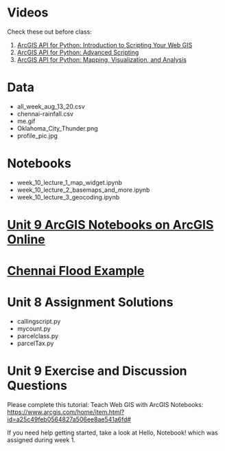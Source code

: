 # Videos
Check these out before class:
1. [ArcGIS API for Python: Introduction to Scripting Your Web GIS](https://www.youtube.com/watch?v=RRXKbT7fyaI)
2. [ArcGIS API for Python: Advanced Scripting](https://www.youtube.com/watch?v=6hx0EpIKIj8)
3. [ArcGIS API for Python: Mapping, Visualization, and Analysis](https://www.youtube.com/watch?v=mKjyeesUr80)

# Data
- all_week_aug_13_20.csv 
- chennai-rainfall.csv 
- me.gif
- Oklahoma_City_Thunder.png
- profile_pic.jpg

# Notebooks
- week_10_lecture_1_map_widget.ipynb
- week_10_lecture_2_basemaps_and_more.ipynb
- week_10_lecture_3_geocoding.ipynb

# [Unit 9 ArcGIS Notebooks on ArcGIS Online](https://slustl.maps.arcgis.com/home/group.html?id=ac0ae1633bbf4d06bb07c68ce4eb55ec#overview)

# [Chennai Flood Example](https://developers.arcgis.com/python/sample-notebooks/chennai-floods-analysis/)

# Unit 8 Assignment Solutions
- callingscript.py
- mycount.py
- parcelclass.py
- parcelTax.py

# Unit 9 Exercise and Discussion Questions
Please complete this tutorial: Teach Web GIS with ArcGIS Notebooks: https://www.arcgis.com/home/item.html?id=a25c49feb0564827a506ee8ae541a6fd#

If you need help getting started, take a look at Hello, Notebook! which was assigned during week 1.
